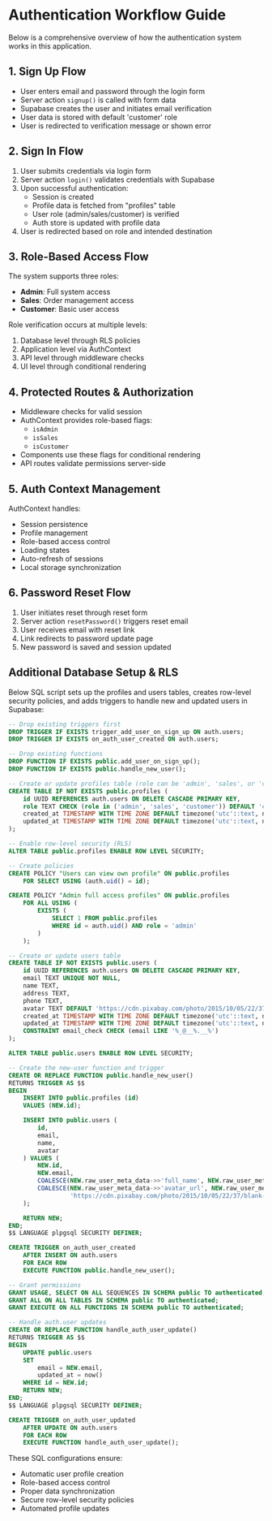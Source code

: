# Authentication Workflow Guide

Below is a comprehensive overview of how the authentication system works in this application.

## 1. Sign Up Flow
- User enters email and password through the login form
- Server action `signup()` is called with form data
- Supabase creates the user and initiates email verification
- User data is stored with default 'customer' role
- User is redirected to verification message or shown error

## 2. Sign In Flow
1. User submits credentials via login form
2. Server action `login()` validates credentials with Supabase
3. Upon successful authentication:
   - Session is created
   - Profile data is fetched from "profiles" table
   - User role (admin/sales/customer) is verified
   - Auth store is updated with profile data
4. User is redirected based on role and intended destination

## 3. Role-Based Access Flow
The system supports three roles:
- **Admin**: Full system access
- **Sales**: Order management access
- **Customer**: Basic user access

Role verification occurs at multiple levels:
1. Database level through RLS policies
2. Application level via AuthContext
3. API level through middleware checks
4. UI level through conditional rendering

## 4. Protected Routes & Authorization
- Middleware checks for valid session
- AuthContext provides role-based flags:
  - `isAdmin`
  - `isSales`
  - `isCustomer`
- Components use these flags for conditional rendering
- API routes validate permissions server-side

## 5. Auth Context Management
AuthContext handles:
- Session persistence
- Profile management
- Role-based access control
- Loading states
- Auto-refresh of sessions
- Local storage synchronization

## 6. Password Reset Flow
1. User initiates reset through reset form
2. Server action `resetPassword()` triggers reset email
3. User receives email with reset link
4. Link redirects to password update page
5. New password is saved and session updated

## Additional Database Setup & RLS

Below SQL script sets up the profiles and users tables, creates row-level security policies, and adds triggers to handle new and updated users in Supabase:

```sql
-- Drop existing triggers first
DROP TRIGGER IF EXISTS trigger_add_user_on_sign_up ON auth.users;
DROP TRIGGER IF EXISTS on_auth_user_created ON auth.users;

-- Drop existing functions
DROP FUNCTION IF EXISTS public.add_user_on_sign_up();
DROP FUNCTION IF EXISTS public.handle_new_user();

-- Create or update profiles table (role can be 'admin', 'sales', or 'customer')
CREATE TABLE IF NOT EXISTS public.profiles (
    id UUID REFERENCES auth.users ON DELETE CASCADE PRIMARY KEY,
    role TEXT CHECK (role in ('admin', 'sales', 'customer')) DEFAULT 'customer',
    created_at TIMESTAMP WITH TIME ZONE DEFAULT timezone('utc'::text, now()) NOT NULL,
    updated_at TIMESTAMP WITH TIME ZONE DEFAULT timezone('utc'::text, now()) NOT NULL
);

-- Enable row-level security (RLS)
ALTER TABLE public.profiles ENABLE ROW LEVEL SECURITY;

-- Create policies
CREATE POLICY "Users can view own profile" ON public.profiles
    FOR SELECT USING (auth.uid() = id);

CREATE POLICY "Admin full access profiles" ON public.profiles
    FOR ALL USING (
        EXISTS (
            SELECT 1 FROM public.profiles
            WHERE id = auth.uid() AND role = 'admin'
        )
    );

-- Create or update users table
CREATE TABLE IF NOT EXISTS public.users (
    id UUID REFERENCES auth.users ON DELETE CASCADE PRIMARY KEY,
    email TEXT UNIQUE NOT NULL,
    name TEXT,
    address TEXT,
    phone TEXT,
    avatar TEXT DEFAULT 'https://cdn.pixabay.com/photo/2015/10/05/22/37/blank-profile-picture-973460_1280.png',
    created_at TIMESTAMP WITH TIME ZONE DEFAULT timezone('utc'::text, now()) NOT NULL,
    updated_at TIMESTAMP WITH TIME ZONE DEFAULT timezone('utc'::text, now()) NOT NULL,
    CONSTRAINT email_check CHECK (email LIKE '%_@__%.__%')
);

ALTER TABLE public.users ENABLE ROW LEVEL SECURITY;

-- Create the new-user function and trigger
CREATE OR REPLACE FUNCTION public.handle_new_user()
RETURNS TRIGGER AS $$
BEGIN
    INSERT INTO public.profiles (id)
    VALUES (NEW.id);

    INSERT INTO public.users (
        id,
        email,
        name,
        avatar
    ) VALUES (
        NEW.id,
        NEW.email,
        COALESCE(NEW.raw_user_meta_data->>'full_name', NEW.raw_user_meta_data->>'name', NEW.email),
        COALESCE(NEW.raw_user_meta_data->>'avatar_url', NEW.raw_user_meta_data->>'avatar',
                 'https://cdn.pixabay.com/photo/2015/10/05/22/37/blank-profile-picture-973460_1280.png')
    );

    RETURN NEW;
END;
$$ LANGUAGE plpgsql SECURITY DEFINER;

CREATE TRIGGER on_auth_user_created
    AFTER INSERT ON auth.users
    FOR EACH ROW
    EXECUTE FUNCTION public.handle_new_user();

-- Grant permissions
GRANT USAGE, SELECT ON ALL SEQUENCES IN SCHEMA public TO authenticated;
GRANT ALL ON ALL TABLES IN SCHEMA public TO authenticated;
GRANT EXECUTE ON ALL FUNCTIONS IN SCHEMA public TO authenticated;

-- Handle auth.user updates
CREATE OR REPLACE FUNCTION handle_auth_user_update()
RETURNS TRIGGER AS $$
BEGIN
    UPDATE public.users
    SET
        email = NEW.email,
        updated_at = now()
    WHERE id = NEW.id;
    RETURN NEW;
END;
$$ LANGUAGE plpgsql SECURITY DEFINER;

CREATE TRIGGER on_auth_user_updated
    AFTER UPDATE ON auth.users
    FOR EACH ROW
    EXECUTE FUNCTION handle_auth_user_update();
```

These SQL configurations ensure:
- Automatic user profile creation
- Role-based access control
- Proper data synchronization
- Secure row-level security policies
- Automated profile updates

